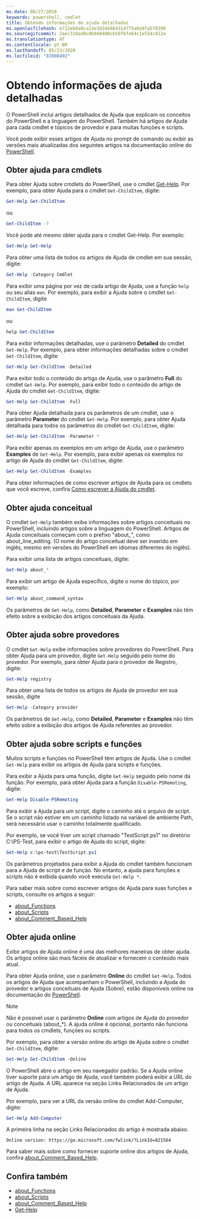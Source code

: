 ```yaml
---
ms.date: 08/27/2018
keywords: powershell, cmdlet
title: Obtendo informações de ajuda detalhadas
ms.openlocfilehash: e722eb8a0ca13e3d2de864314775a0a9fa578390
ms.sourcegitcommit: 2aec310ad0c0b048400cb56f6fa64c1e554c812a
ms.translationtype: HT
ms.contentlocale: pt-BR
ms.lasthandoff: 05/23/2020
ms.locfileid: "83808492"
---
```

# <a name="getting-detailed-help-information"></a>Obtendo informações de ajuda detalhadas

O PowerShell inclui artigos detalhados de Ajuda que explicam os conceitos do PowerShell e a linguagem do PowerShell. Também há artigos de Ajuda para cada cmdlet e tópicos de provedor e para muitas funções e scripts.

Você pode exibir esses artigos de Ajuda no prompt de comando ou exibir as versões mais atualizadas dos seguintes artigos na documentação online do [PowerShell](/powershell/scripting/overview).

## <a name="getting-help-for-cmdlets"></a>Obter ajuda para cmdlets

Para obter Ajuda sobre cmdlets do PowerShell, use o cmdlet [Get-Help](/powershell/module/microsoft.powershell.core/Get-Help). Por exemplo, para obter Ajuda para o cmdlet `Get-ChildItem`, digite:

```powershell
Get-Help Get-ChildItem
```

ou

```powershell
Get-ChildItem -?
```

Você pode até mesmo obter ajuda para o cmdlet Get-Help. Por exemplo:

```powershell
Get-Help Get-Help
```

Para obter uma lista de todos os artigos de Ajuda de cmdlet em sua sessão, digite:

```powershell
Get-Help -Category Cmdlet
```

Para exibir uma página por vez de cada artigo de Ajuda, use a função `help` ou seu alias `man`.
Por exemplo, para exibir a Ajuda sobre o cmdlet `Get-ChildItem`, digite

```powershell
man Get-ChildItem
```

ou

```powershell
help Get-ChildItem
```

Para exibir informações detalhadas, use o parâmetro **Detailed** do cmdlet `Get-Help`. Por exemplo, para obter informações detalhadas sobre o cmdlet `Get-ChildItem`, digite:

```powershell
Get-Help Get-ChildItem -Detailed
```

Para exibir todo o conteúdo do artigo de Ajuda, use o parâmetro **Full** do cmdlet `Get-Help`. Por exemplo, para exibir todo o conteúdo do artigo de Ajuda do cmdlet `Get-ChildItem`, digite:

```powershell
Get-Help Get-ChildItem -Full
```

Para obter Ajuda detalhada para os parâmetros de um cmdlet, use o parâmetro **Parameter** do cmdlet `Get-Help`. Por exemplo, para obter Ajuda detalhada para todos os parâmetros do cmdlet `Get-ChildItem`, digite:

```powershell
Get-Help Get-ChildItem -Parameter *
```

Para exibir apenas os exemplos em um artigo de Ajuda, use o parâmetro **Examples** de `Get-Help`.
Por exemplo, para exibir apenas os exemplos no artigo de Ajuda do cmdlet `Get-ChildItem`, digite:

```powershell
Get-Help Get-ChildItem -Examples
```

Para obter informações de como escrever artigos de Ajuda para os cmdlets que você escreve, confira [Como escrever a Ajuda do cmdlet](/powershell/scripting/developer/help/writing-help-for-windows-powershell-cmdlets).

## <a name="getting-conceptual-help"></a>Obter ajuda conceitual

O cmdlet `Get-Help` também exibe informações sobre artigos conceituais no PowerShell, incluindo artigos sobre a linguagem do PowerShell. Artigos de Ajuda conceituais começam com o prefixo "about_", como about_line_editing. (O nome do artigo conceitual deve ser inserido em inglês, mesmo em versões do PowerShell em idiomas diferentes do inglês).

Para exibir uma lista de artigos conceituais, digite:

```powershell
Get-Help about_*
```

Para exibir um artigo de Ajuda específico, digite o nome do tópico, por exemplo:

```powershell
Get-Help about_command_syntax
```

Os parâmetros de `Get-Help`, como **Detailed**, **Parameter** e **Examples** não têm efeito sobre a exibição dos artigos conceituais da Ajuda.

## <a name="getting-help-about-providers"></a>Obter ajuda sobre provedores

O cmdlet `Get-Help` exibe informações sobre provedores do PowerShell. Para obter Ajuda para um provedor, digite `Get-Help` seguido pelo nome do provedor. Por exemplo, para obter Ajuda para o provedor de Registro, digite:

```powershell
Get-Help registry
```

Para obter uma lista de todos os artigos de Ajuda de provedor em sua sessão, digite

```powershell
Get-Help -Category provider
```

Os parâmetros de `Get-Help`, como **Detailed**, **Parameter** e **Examples** não têm efeito sobre a exibição dos artigos de Ajuda referentes ao provedor.

## <a name="getting-help-about-scripts-and-functions"></a>Obter ajuda sobre scripts e funções

Muitos scripts e funções no PowerShell têm artigos de Ajuda. Use o cmdlet `Get-Help` para exibir os artigos de Ajuda para scripts e funções.

Para exibir a Ajuda para uma função, digite `Get-Help` seguido pelo nome da função. Por exemplo, para obter Ajuda para a função `Disable-PSRemoting`, digite:

```powershell
Get-Help Disable-PSRemoting
```

Para exibir a Ajuda para um script, digite o caminho até o arquivo de script. Se o script não estiver em um caminho listado na variável de ambiente Path, será necessário usar o caminho totalmente qualificado.

Por exemplo, se você tiver um script chamado "TestScript.ps1" no diretório C:\\PS-Test, para exibir o artigo de Ajuda do script, digite:

```powershell
Get-Help c:\ps-test\TestScript.ps1
```

Os parâmetros projetados para exibir a Ajuda do cmdlet também funcionam para a Ajuda de script e de função. No entanto, a ajuda para funções e scripts não é exibida quando você executa `Get-Help *`.

Para saber mais sobre como escrever artigos de Ajuda para suas funções e scripts, consulte os artigos a seguir:

- [about_Functions](/powershell/module/microsoft.powershell.core/about/about_functions)
- [about_Scripts](/powershell/module/microsoft.powershell.core/about/about_scripts)
- [about_Comment_Based_Help](/powershell/module/microsoft.powershell.core/about/about_comment_based_help)

## <a name="getting-help-online"></a>Obter ajuda online

Exibir artigos de Ajuda online é uma das melhores maneiras de obter ajuda. Os artigos online são mais fáceis de atualizar e fornecem o conteúdo mais atual.

Para obter Ajuda online, use o parâmetro **Online** do cmdlet `Get-Help`. Todos os artigos de Ajuda que acompanham o PowerShell, incluindo a Ajuda do provedor e artigos conceituais de Ajuda (Sobre), estão disponíveis online na documentação do [PowerShell](/powershell/scripting/powershell-scripting).

> [!NOTE]
> Não é possível usar o parâmetro **Online** com artigos de Ajuda do provedor ou conceituais (about_\*).
> A ajuda online é opcional, portanto não funciona para todos os cmdlets, funções ou scripts.

Por exemplo, para obter a versão online do artigo de Ajuda sobre o cmdlet `Get-ChildItem`, digite:

```powershell
Get-Help Get-ChildItem -Online
```

O PowerShell abre o artigo em seu navegador padrão. Se a Ajuda online tiver suporte para um artigo de Ajuda, você também poderá exibir a URL do artigo de Ajuda. A URL aparece na seção Links Relacionados de um artigo de Ajuda.

Por exemplo, para ver a URL da versão online do cmdlet Add-Computer, digite:

```powershell
Get-Help Add-Computer
```

A primeira linha na seção Links Relacionados do artigo é mostrada abaixo.

```Output
Online version: https://go.microsoft.com/fwlink/?LinkId=821564
```

Para saber mais sobre como fornecer suporte online dos artigos de Ajuda, confira [about_Comment_Based_Help](/powershell/module/microsoft.powershell.core/about/about_comment_based_help).

## <a name="see-also"></a>Confira também

- [about_Functions](/powershell/module/microsoft.powershell.core/about/about_functions)
- [about_Scripts](/powershell/module/microsoft.powershell.core/about/about_scripts)
- [about_Comment_Based_Help](/powershell/module/microsoft.powershell.core/about/about_comment_based_help)
- [Get-Help](/powershell/module/microsoft.powershell.core/get-help)
